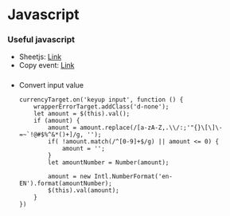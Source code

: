 # Javascript

### Useful javascript
+ Sheetjs: [Link][1]
+ Copy event: [Link][2]

###
+ Convert input value
    ```
    currencyTarget.on('keyup input', function () {
        wrapperErrorTarget.addClass('d-none');
        let amount = $(this).val();
        if (amount) {
            amount = amount.replace(/[a-zA-Z,.\\/:;'"{}\[\]\-=~`!@#$%^&*()+]/g, '');
            if( !amount.match(/^[0-9]+$/g) || amount <= 0) {
                amount = '';
            }
            let amountNumber = Number(amount);

            amount = new Intl.NumberFormat('en-EN').format(amountNumber);
            $(this).val(amount);
        }
    })
    ```

[1]: https://docs.sheetjs.com/
[2]: https://www.sitepoint.com/clipboard-api/
      
